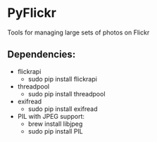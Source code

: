 PyFlickr
========
Tools for managing large sets of photos on Flickr

Dependencies:
-------------
* flickrapi
    * sudo pip install flickrapi
* threadpool
    * sudo pip install threadpool
* exifread
    * sudo pip install exifread
* PIL with JPEG support:
    * brew install libjpeg
    * sudo pip install PIL
